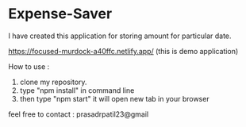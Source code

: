 # Expense-Saver

I have created this application for storing amount for particular date.

https://focused-murdock-a40ffc.netlify.app/
(this is demo application)

How to use :

1) clone my repository.
2) type "npm install" in command line
3) then type "npm start" it will open new tab in your browser

feel free to contact : 
prasadrpatil23@gmail
